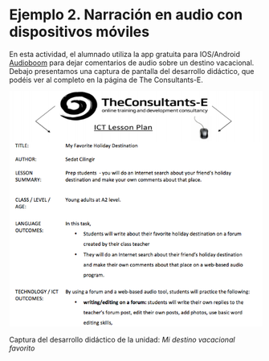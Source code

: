 # Ejemplo 2. Narración en audio con dispositivos móviles

En esta actividad, el alumnado utiliza la app gratuita para IOS/Android [Audioboom](https://audioboom.com/ "audioboom") para dejar comentarios de audio sobre un destino vacacional. Debajo presentamos una captura de pantalla del desarrollo didáctico, que podéis ver al completo en la página de The Consultants-E.


![](img/consultantse.png)


Captura del desarrollo didáctico de la unidad: _Mi destino vacacional favorito_


